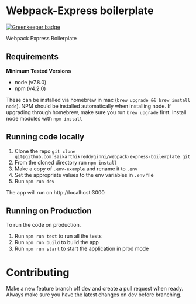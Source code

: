 # Webpack-Express boilerplate

[![Greenkeeper badge](https://badges.greenkeeper.io/saikarthikreddyginni/webpack-express-boilerplate.svg)](https://greenkeeper.io/)

Webpack Express Boilerplate

## Requirements
**Minimum Tested Versions**
- node (v7.8.0)
- npm (v4.2.0)

These can be installed via homebrew in mac (`brew upgrade && brew install node`). NPM should be installed automatically when installing node. If upgrading through homebrew, make sure you run `brew upgrade` first.
Install node modules with `npm install`

## Running code locally
 1. Clone the repo `git clone git@github.com:saikarthikreddyginni/webpack-express-boilerplate.git`
 2. From the cloned directory run `npm install`
 3. Make a copy of `.env-example` and rename it to `.env`
 4. Set the appropriate values to the env variables in `.env` file
 5. Run `npm run dev`

The app will run on http://localhost:3000

## Running on Production
To run the code on production.
1. Run `npm run test` to run all the tests
2. Run `npm run build` to build the app
3. Run `npm run start` to start the application in prod mode

# Contributing
Make a new feature branch off dev and create a pull request when ready. Always make sure you have the latest changes on dev before branching.
